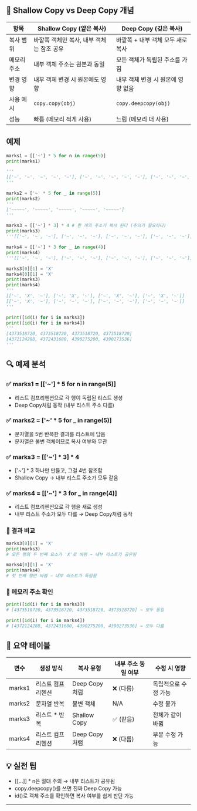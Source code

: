 ## 🧠 Shallow Copy vs Deep Copy 개념

| 항목             | Shallow Copy (얕은 복사)                     | Deep Copy (깊은 복사)                        |
|------------------|----------------------------------------------|----------------------------------------------|
| 복사 범위         | 바깥쪽 객체만 복사, 내부 객체는 참조 공유       | 바깥쪽 + 내부 객체 모두 새로 복사             |
| 메모리 주소       | 내부 객체 주소는 원본과 동일                  | 모든 객체가 독립된 주소를 가짐                |
| 변경 영향         | 내부 객체 변경 시 원본에도 영향               | 내부 객체 변경 시 원본에 영향 없음            |
| 사용 예시         | `copy.copy(obj)`                             | `copy.deepcopy(obj)`                         |
| 성능              | 빠름 (메모리 적게 사용)                      | 느림 (메모리 더 사용)                        |

## 예제
```python
marks1 = [['~'] * 5 for n in range(5)]
print(marks1)

'''
[['~', '~', '~', '~', '~'], ['~', '~', '~', '~', '~'], ['~', '~', '~', '~', '~'], ['~', '~', '~', '~', '~'], ['~', '~', '~', '~', '~']]
'''

marks2 = ['~' * 5 for _ in range(5)]
print(marks2)
'''
['~~~~~', '~~~~~', '~~~~~', '~~~~~', '~~~~~']
'''

marks3 = [['~'] * 3] * 4 # 한 개의 주소가 복사 된다 (주의가 필요하다)
print(marks3)
'''[['~', '~', '~'], ['~', '~', '~'], ['~', '~', '~'], ['~', '~', '~']]'''

marks4 = [['~'] * 3 for _ in range(4)]
print(marks4)
'''[['~', '~', '~'], ['~', '~', '~'], ['~', '~', '~'], ['~', '~', '~']]'''

marks3[0][1] = 'X'
marks4[0][1] = 'X'
print(marks3)
print(marks4)
'''
[['~', 'X', '~'], ['~', 'X', '~'], ['~', 'X', '~'], ['~', 'X', '~']]
[['~', 'X', '~'], ['~', '~', '~'], ['~', '~', '~'], ['~', '~', '~']]
'''

print([id(i) for i in marks3])
print([id(i) for i in marks4])
'''
[4373518720, 4373518720, 4373518720, 4373518720]
[4372124288, 4372431680, 4390275200, 4390273536]
'''
```

## 🔍 예제 분석
### ✅ marks1 = [['~'] * 5 for n in range(5)]
- 리스트 컴프리헨션으로 각 행이 독립된 리스트 생성
- Deep Copy처럼 동작 (내부 리스트 주소 다름)

### ✅ marks2 = ['~' * 5 for _ in range(5)]
- 문자열을 5번 반복한 결과를 리스트에 담음
- 문자열은 불변 객체이므로 복사 여부와 무관

### ✅ marks3 = [['~'] * 3] * 4
- ['~'] * 3 하나만 만들고, 그걸 4번 참조함
- Shallow Copy → 내부 리스트 주소가 모두 같음

### ✅ marks4 = [['~'] * 3 for _ in range(4)]
- 리스트 컴프리헨션으로 각 행을 새로 생성
- 내부 리스트 주소가 모두 다름 → Deep Copy처럼 동작

### 🔧 결과 비교
```python
marks3[0][1] = 'X'
print(marks3)
# 모든 행의 두 번째 요소가 'X'로 바뀜 → 내부 리스트가 공유됨

marks4[0][1] = 'X'
print(marks4)
# 첫 번째 행만 바뀜 → 내부 리스트가 독립됨
```


### 🧪 메모리 주소 확인
```python
print([id(i) for i in marks3])
# [4373518720, 4373518720, 4373518720, 4373518720] → 모두 동일

print([id(i) for i in marks4])
# [4372124288, 4372431680, 4390275200, 4390273536] → 모두 다름

```

## 📘 요약 테이블
| 변수     | 생성 방식                         | 복사 유형       | 내부 주소 동일 여부 | 수정 시 영향       |
|----------|----------------------------------|------------------|----------------------|---------------------|
| marks1   | 리스트 컴프리헨션                 | Deep Copy처럼     | ❌ (다름)             | 독립적으로 수정 가능 |
| marks2   | 문자열 반복                       | 불변 객체         | N/A                  | 수정 불가            |
| marks3   | 리스트 * 반복                     | Shallow Copy      | ✅ (같음)             | 전체가 같이 바뀜     |
| marks4   | 리스트 컴프리헨션                 | Deep Copy처럼     | ❌ (다름)             | 부분 수정 가능        |


## 💡 실전 팁
- [[...]] * n은 절대 주의 → 내부 리스트가 공유됨
- copy.deepcopy()를 쓰면 진짜 Deep Copy 가능
- id()로 객체 주소를 확인하면 복사 여부를 쉽게 판단 가능

---
